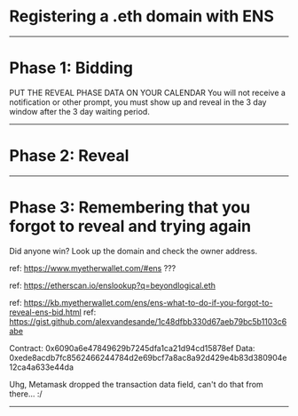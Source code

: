 # Registering a .eth domain with ENS

---
# Phase 1: Bidding

PUT THE REVEAL PHASE DATA ON YOUR CALENDAR
You will not receive a notification or other prompt, you must show up and reveal in the 3 day window after the 3 day waiting period.

---
# Phase 2: Reveal

---
# Phase 3: Remembering that you forgot to reveal and trying again

Did anyone win? Look up the domain and check the owner address.

ref: https://www.myetherwallet.com/#ens
???

ref: https://etherscan.io/enslookup?q=beyondlogical.eth

ref: https://kb.myetherwallet.com/ens/ens-what-to-do-if-you-forgot-to-reveal-ens-bid.html
ref: https://gist.github.com/alexvandesande/1c48dfbb330d67aeb79bc5b1103c6abe

Contract: 0x6090a6e47849629b7245dfa1ca21d94cd15878ef
Data: 0xede8acdb7fc8562466244784d2e69bcf7a8ac8a92d429e4b83d380904e12ca4a633e44da

Uhg, Metamask dropped the transaction data field, can't do that from there... :/

---

